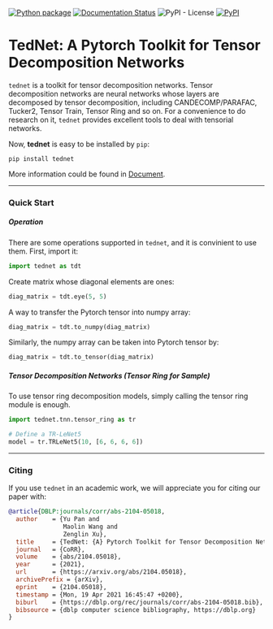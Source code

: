 [![Python package](https://github.com/tnbar/tednet/actions/workflows/python-package.yml/badge.svg)](https://github.com/tnbar/tednet/actions/workflows/python-package.yml)
[![Documentation Status](https://readthedocs.org/projects/tednet/badge/?version=latest)](https://tednet.readthedocs.io/en/latest/?badge=latest)
![PyPI - License](https://img.shields.io/pypi/l/tednet)
[![PyPI](https://img.shields.io/pypi/v/tednet)](https://pypi.org/project/tednet/)

# TedNet: A Pytorch Toolkit for Tensor Decomposition Networks
`tednet` is a toolkit for tensor decomposition networks. Tensor decomposition networks are neural networks whose layers are decomposed by tensor decomposition, including CANDECOMP/PARAFAC, Tucker2, Tensor Train, Tensor Ring and so on. For a convenience to do research on it, ``tednet`` provides excellent tools to deal with tensorial networks.


Now, **tednet** is easy to be installed by `pip`:

```shell script
pip install tednet
```

More information could be found in [Document](https://tednet.readthedocs.io/en/latest/index.html).


---

### Quick Start

##### Operation
There are some operations supported in `tednet`, and it is convinient to use them. First, import it:

```python
import tednet as tdt
```

Create matrix whose diagonal elements are ones:
```python
diag_matrix = tdt.eye(5, 5)
```

A way to transfer the Pytorch tensor into numpy array:

```python
diag_matrix = tdt.to_numpy(diag_matrix)
```

Similarly, the numpy array can be taken into Pytorch tensor by:

```python
diag_matrix = tdt.to_tensor(diag_matrix)
```

##### Tensor Decomposition Networks (Tensor Ring for Sample)
To use tensor ring decomposition models, simply calling the tensor ring module is enough.

```python
import tednet.tnn.tensor_ring as tr

# Define a TR-LeNet5
model = tr.TRLeNet5(10, [6, 6, 6, 6])
```

---

### Citing

If you use `tednet` in an academic work, we will appreciate you for citing our paper with:

```bibtex
@article{DBLP:journals/corr/abs-2104-05018,
  author    = {Yu Pan and
               Maolin Wang and
               Zenglin Xu},
  title     = {TedNet: {A} Pytorch Toolkit for Tensor Decomposition Networks},
  journal   = {CoRR},
  volume    = {abs/2104.05018},
  year      = {2021},
  url       = {https://arxiv.org/abs/2104.05018},
  archivePrefix = {arXiv},
  eprint    = {2104.05018},
  timestamp = {Mon, 19 Apr 2021 16:45:47 +0200},
  biburl    = {https://dblp.org/rec/journals/corr/abs-2104-05018.bib},
  bibsource = {dblp computer science bibliography, https://dblp.org}
}
```
